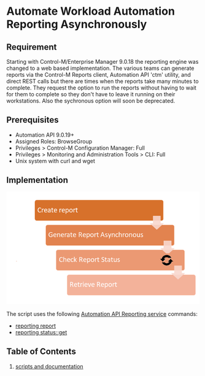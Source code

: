 # Automate Workload Automation Reporting Asynchronously

## Requirement

Starting with Control-M/Enterprise Manager 9.0.18 the reporting engine was changed to a web based implementation.  The various teams can generate reports via 
the Control-M Reports client, Automation API 'ctm' utility, and direct REST calls but there are times when the reports take many minutes to complete.  They request the option 
to run the reports without having to wait for them to complete so they don't have to leave it running on their workstations.  Also the sychronous option will soon be deprecated.

## Prerequisites
* Automation API 9.0.19+
* Assigned Roles: BrowseGroup
* Privileges > Control-M Configuration Manager: Full
* Privileges > Monitoring and Administration Tools > CLI: Full
* Unix system with curl and wget

## Implementation

![Script flow](./images/automate-report-asynch-1.png)

The script uses the following [Automation API Reporting service](https://docs.bmc.com/docs/automation-api/919110/reporting-service-872868767.html) commands:
* [reporting report](https://docs.bmc.com/docs/automation-api/919110/reporting-service-872868767.html#Reportingservice-reportAsyncAsynchronousreportgeneration(reportingreport)) 
* [reporting status::get](https://docs.bmc.com/docs/automation-api/919110/reporting-service-872868767.html#Reportingservice-reportStatusGetGetreportstatus(reportingstatus::get))


## Table of Contents

1. [scripts and documentation](./scripts)




